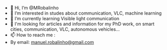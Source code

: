- 👋 Hi, I’m @MRobalinho
- 👀 I’m interested in studes about communication, VLC, machine learning
- 🌱 I’m currently learning Visible light communication
- 💞️ I'm looking for articles and information for my PhD work, on smart cities, communication, VLC, autonomous vehicles...
- 📫 How to reach me :
- By email: manuel.robalinho@gmail.com

<!---
MRobalinho/MRobalinho is a ✨ special ✨ repository because its `README.md` (this file) appears on your GitHub profile.
You can click the Preview link to take a look at your changes.
--->
